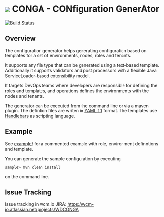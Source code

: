 <img src="http://wcm.io/images/favicon-16@2x.png"/> CONGA - CONfiguration GenerAtor
======
[![Build Status](https://travis-ci.org/wcm-io-devops/wcm-io-devops-conga.png?branch=develop)](https://travis-ci.org/wcm-io-devops/wcm-io-devops-conga)


## Overview

The configuration generator helps generating configuration based on templates for a set of environments, nodes, roles and tenants.

It supports any file type that can be generated using a text-based template. Additionally it supports validators and post processors with a flexible Java ServiceLoader-based extensibility model.

It targets DevOps teams where developers are responsible for defining the roles and templates, and operations defines the environments with the nodes and tenants.

The generator can be executed from the command line or via a maven plugin. The defintion files are writen in [YAML 1.1](http://yaml.org/) format. The templates use [Handlebars](http://handlebarsjs.com/) as scripting language.


## Example

See [example/](example/) for a commented example with role, environment definntions and template.

 You can generate the sample configuration by executing

```
sample> mvn clean install
```

on the command line.



## Issue Tracking

Issue tracking in wcm.io JIRA: https://wcm-io.atlassian.net/projects/WDCONGA
